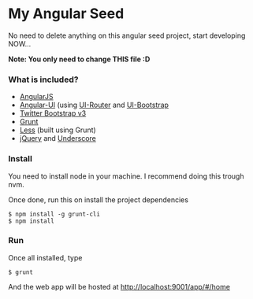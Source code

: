 # My Angular Seed

No need to delete anything on this angular seed project, start developing NOW...

__Note: You only need to change THIS file :D__

### What is included?

* [AngularJS](https://angularjs.org/)
* [Angular-UI](https://angular-ui.github.io/) (using [UI-Router](http://angular-ui.github.io/ui-router/site/#/api/ui.router) and [UI-Bootstrap](http://angular-ui.github.io/bootstrap/)
* [Twitter Bootstrap v3](http://getbootstrap.com/)
* [Grunt](http://gruntjs.com/)
* [Less](http://lesscss.org/) (built using Grunt)
* [jQuery](https://jquery.com/) and [Underscore](http://underscorejs.org/)

### Install

You need to install node in your machine. I recommend doing this trough nvm.

Once done, run this on install the project dependencies

```
$ npm install -g grunt-cli
$ npm install
```

### Run

Once all installed, type

```
$ grunt
```

And the web app will be hosted at [http://localhost:9001/app/#/home](http://localhost:9001/app/#/home)
